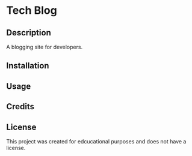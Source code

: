 # Tech Blog

## Description 

A blogging site for developers.

## Installation

## Usage 

## Credits 

## License 

This project was created for edcucational purposes and does not have a license. 
